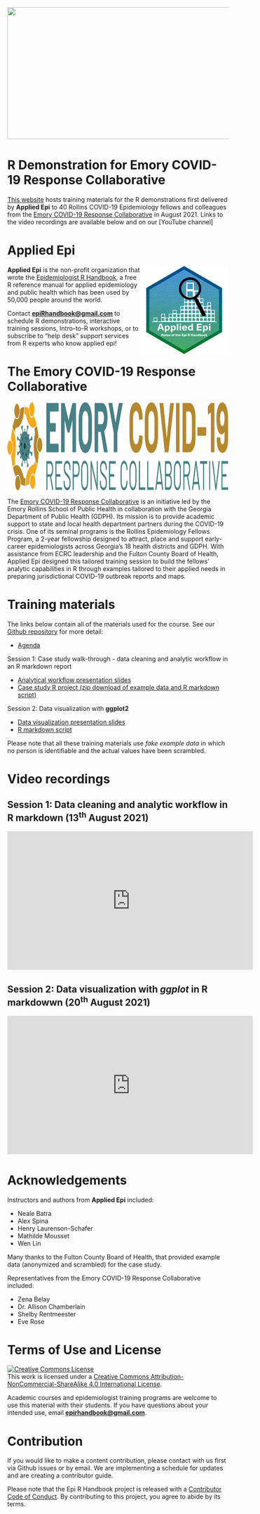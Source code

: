 
<!-- README.md is generated from README.Rmd. Please edit that file -->

<img src = "https://github.com/appliedepi/epiRhandbook_eng/raw/master/images/Epi%20R%20Handbook%20Banner%20Beige%201500x500.png" width = "800" height="300">

# R Demonstration for Emory COVID-19 Response Collaborative

<!-- badges: start -->
<!-- badges: end -->

[This website](https://appliedepi.github.io/emory_training) hosts
training materials for the R demonstrations first delivered by **Applied
Epi** to 40 Rollins COVID-19 Epidemiology fellows and colleagues from
the [Emory COVID-19 Response
Collaborative](https://emorycovidcollaborative.org/) in August 2021.
Links to the video recordings are available below and on our \[YouTube
channel\]

# Applied Epi

<img src = "https://github.com/appliedepi/emory_training/raw/master/presentation/images/AppliedEpi_Hex_sub.png" height = "200" align = "right">

**Applied Epi** is the non-profit organization that wrote the
[Epidemiologist R Handbook](www.epirhandbook.com), a free R reference
manual for applied epidemiology and public health which has been used by
50,000 people around the world.

Contact **<epiRhandbook@gmail.com>** to schedule R demonstrations,
interactive training sessions, Intro-to-R workshops, or to subscribe to
“help desk” support services from R experts who know applied epi!

# The Emory COVID-19 Response Collaborative

<img src = "https://github.com/appliedepi/emory_training/raw/master/presentation/images/ECRC_full%20color.png" width = "800" height="200">

The [Emory COVID-19 Response
Collaborative](https://emorycovidcollaborative.org/projects/georgia-department-of-public-health/)
is an initiative led by the Emory Rollins School of Public Health in
collaboration with the Georgia Department of Public Health (GDPH). Its
mission is to provide academic support to state and local health
department partners during the COVID-19 crisis. One of its seminal
programs is the Rollins Epidemiology Fellows Program, a 2-year
fellowship designed to attract, place and support early-career
epidemiologists across Georgia’s 18 health districts and GDPH. With
assistance from ECRC leadership and the Fulton County Board of Health,
Applied Epi designed this tailored training session to build the
fellows’ analytic capabilities in R through examples tailored to their
applied needs in preparing jurisdictional COVID-19 outbreak reports and
maps.

# Training materials

The links below contain all of the materials used for the course. See
our [Github repository](https://github.com/appliedepi/emory_training)
for more detail:

-   [Agenda](https://appliedepi.github.io/emory_training/timetable/timetable.pdf)

Session 1: Case study walk-through - data cleaning and analytic workflow
in an R markdown report

-   [Analytical workflow presentation
    slides](https://appliedepi.github.io/emory_training/presentation/slides_workflow.html)
-   [Case study R project (zip download of example data and R markdown
    script)](https://minhaskamal.github.io/DownGit/#/home?url=https://github.com/appliedepi/emory_training/tree/master/case_study)

Session 2: Data visualization with **ggplot2**

-   [Data visualization presentation
    slides](https://appliedepi.github.io/emory_training/presentation/slides_ggplot.html)
-   [R markdown
    script](https://github.com/appliedepi/emory_training/blob/master/case_study/ggplot_demo.Rmd)

Please note that all these training materials use *fake example data* in
which no person is identifiable and the actual values have been
scrambled.

# Video recordings

## **Session 1**: Data cleaning and analytic workflow in R markdown (13<sup>th</sup> August 2021)

<iframe width="560" height="315" src="https://www.youtube.com/embed/nxBTDfJ_neE" title="YouTube video player" frameborder="0" allow="accelerometer; autoplay; clipboard-write; encrypted-media; gyroscope; picture-in-picture" allowfullscreen>
</iframe>

## **Session 2**: Data visualization with *ggplot* in R markdowwn (20<sup>th</sup> August 2021)

<iframe width="560" height="315" src="https://www.youtube.com/embed/caMOUUG2joo" title="YouTube video player" frameborder="0" allow="accelerometer; autoplay; clipboard-write; encrypted-media; gyroscope; picture-in-picture" allowfullscreen>
</iframe>

# Acknowledgements

Instructors and authors from **Applied Epi** included:

-   Neale Batra  
-   Alex Spina  
-   Henry Laurenson-Schafer  
-   Mathilde Mousset  
-   Wen Lin

Many thanks to the Fulton County Board of Health, that provided example
data (anonymized and scrambled) for the case study.

Representatives from the Emory COVID-19 Response Collaborative included:

-   Zena Belay  
-   Dr. Allison Chamberlain  
-   Shelby Rentmeester  
-   Eve Rose

# Terms of Use and License

<a rel="license" href="http://creativecommons.org/licenses/by-nc-sa/4.0/"><img alt="Creative Commons License" style="border-width:0" src="https://i.creativecommons.org/l/by-nc-sa/4.0/88x31.png" /></a><br />This
work is licensed under a
<a rel="license" href="http://creativecommons.org/licenses/by-nc-sa/4.0/">Creative
Commons Attribution-NonCommercial-ShareAlike 4.0 International
License</a>.

Academic courses and epidemiologist training programs are welcome to use
this material with their students. If you have questions about your
intended use, email **<epirhandbook@gmail.com>**.

# Contribution

If you would like to make a content contribution, please contact with us
first via Github issues or by email. We are implementing a schedule for
updates and are creating a contributor guide.

Please note that the Epi R Handbook project is released with a
[Contributor Code of
Conduct](https://contributor-covenant.org/version/2/0/CODE_OF_CONDUCT.html).
By contributing to this project, you agree to abide by its terms.
